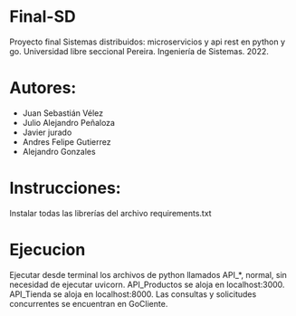 # Final-SD
Proyecto final Sistemas distribuidos: microservicios y api rest en python y go.
Universidad libre seccional Pereira.
Ingeniería de Sistemas.
2022.

# Autores:
- Juan Sebastián Vélez
- Julio Alejandro Peñaloza
- Javier jurado 
- Andres Felipe Gutierrez
- Alejandro Gonzales

# Instrucciones:
Instalar todas las librerías del archivo requirements.txt

# Ejecucion
Ejecutar desde terminal los archivos de python llamados API_*, normal, sin necesidad de ejecutar uvicorn.
API_Productos se aloja en localhost:3000.
API_Tienda se aloja en localhost:8000.
Las consultas y solicitudes concurrentes se encuentran en GoCliente.
